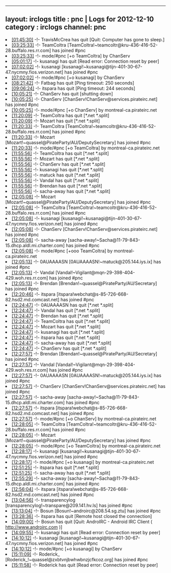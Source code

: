
---
layout: irclogs
title : pnc | Logs for 2012-12-10
category : irclogs
channel: pnc
---
<li class="logitem"><a href="#01:45:30" name="01:45:30" class="time">[01:45:30]</a> -!- <span class="quit">TravisMcCrea</span> has quit [Quit: Computer has gone to sleep.] </li>
<li class="logitem"><a href="#03:25:33" name="03:25:33" class="time">[03:25:33]</a> -!- <span class="join">TeamColtra</span> [TeamColtra!~teamcoltr@kru-436-416-52-28.buffalo.res.rr.com] has joined #pnc </li>
<li class="logitem"><a href="#03:25:33" name="03:25:33" class="time">[03:25:33]</a> -!- mode/<span class="mode">#pnc</span> [+o TeamColtra] by ChanServ </li>
<li class="logitem"><a href="#05:01:17" name="05:01:17" class="time">[05:01:17]</a> -!- <span class="quit">kusanagi</span> has quit [Read error: Connection reset by peer] </li>
<li class="logitem"><a href="#07:02:02" name="07:02:02" class="time">[07:02:02]</a> -!- <span class="join">kusanagi</span> [kusanagi!~kusanagi@tijn-401-30-67-47.nycmny.fios.verizon.net] has joined #pnc </li>
<li class="logitem"><a href="#07:02:02" name="07:02:02" class="time">[07:02:02]</a> -!- mode/<span class="mode">#pnc</span> [+o kusanagi] by ChanServ </li>
<li class="logitem"><a href="#08:21:42" name="08:21:42" class="time">[08:21:42]</a> -!- <span class="quit">Fatbag</span> has quit [Ping timeout: 250 seconds] </li>
<li class="logitem"><a href="#09:06:24" name="09:06:24" class="time">[09:06:24]</a> -!- <span class="quit">itspara</span> has quit [Ping timeout: 244 seconds] </li>
<li class="logitem"><a href="#10:05:21" name="10:05:21" class="time">[10:05:21]</a> -!- <span class="quit">ChanServ</span> has quit [shutting down] </li>
<li class="logitem"><a href="#10:05:25" name="10:05:25" class="time">[10:05:25]</a> -!- <span class="join">ChanServ</span> [ChanServ!ChanServ@services.pirateirc.net] has joined #pnc </li>
<li class="logitem"><a href="#10:05:25" name="10:05:25" class="time">[10:05:25]</a> -!- mode/<span class="mode">#pnc</span> [+o ChanServ] by montreal-ca.pirateirc.net </li>
<li class="logitem"><a href="#11:20:09" name="11:20:09" class="time">[11:20:09]</a> -!- <span class="quit">TeamColtra</span> has quit [*.net *.split] </li>
<li class="logitem"><a href="#11:20:09" name="11:20:09" class="time">[11:20:09]</a> -!- <span class="quit">Mozart</span> has quit [*.net *.split] </li>
<li class="logitem"><a href="#11:20:33" name="11:20:33" class="time">[11:20:33]</a> -!- <span class="join">TeamColtra</span> [TeamColtra!~teamcoltr@kru-436-416-52-28.buffalo.res.rr.com] has joined #pnc </li>
<li class="logitem"><a href="#11:20:33" name="11:20:33" class="time">[11:20:33]</a> -!- <span class="join">Mozart</span> [Mozart!~quassel@PirateParty/AU/DeputySecretary] has joined #pnc </li>
<li class="logitem"><a href="#11:20:33" name="11:20:33" class="time">[11:20:33]</a> -!- mode/<span class="mode">#pnc</span> [+o TeamColtra] by montreal-ca.pirateirc.net </li>
<li class="logitem"><a href="#11:55:56" name="11:55:56" class="time">[11:55:56]</a> -!- <span class="quit">TeamColtra</span> has quit [*.net *.split] </li>
<li class="logitem"><a href="#11:55:56" name="11:55:56" class="time">[11:55:56]</a> -!- <span class="quit">Mozart</span> has quit [*.net *.split] </li>
<li class="logitem"><a href="#11:55:56" name="11:55:56" class="time">[11:55:56]</a> -!- <span class="quit">ChanServ</span> has quit [*.net *.split] </li>
<li class="logitem"><a href="#11:55:56" name="11:55:56" class="time">[11:55:56]</a> -!- <span class="quit">kusanagi</span> has quit [*.net *.split] </li>
<li class="logitem"><a href="#11:55:56" name="11:55:56" class="time">[11:55:56]</a> -!- <span class="quit">matuck</span> has quit [*.net *.split] </li>
<li class="logitem"><a href="#11:55:56" name="11:55:56" class="time">[11:55:56]</a> -!- <span class="quit">Vandal</span> has quit [*.net *.split] </li>
<li class="logitem"><a href="#11:55:56" name="11:55:56" class="time">[11:55:56]</a> -!- <span class="quit">Brendan</span> has quit [*.net *.split] </li>
<li class="logitem"><a href="#11:55:56" name="11:55:56" class="time">[11:55:56]</a> -!- <span class="quit">sacha-away</span> has quit [*.net *.split] </li>
<li class="logitem"><a href="#12:05:08" name="12:05:08" class="time">[12:05:08]</a> -!- <span class="join">Mozart</span> [Mozart!~quassel@PirateParty/AU/DeputySecretary] has joined #pnc </li>
<li class="logitem"><a href="#12:05:08" name="12:05:08" class="time">[12:05:08]</a> -!- <span class="join">TeamColtra</span> [TeamColtra!~teamcoltr@kru-436-416-52-28.buffalo.res.rr.com] has joined #pnc </li>
<li class="logitem"><a href="#12:05:08" name="12:05:08" class="time">[12:05:08]</a> -!- <span class="join">kusanagi</span> [kusanagi!~kusanagi@tijn-401-30-67-47.nycmny.fios.verizon.net] has joined #pnc </li>
<li class="logitem"><a href="#12:05:08" name="12:05:08" class="time">[12:05:08]</a> -!- <span class="join">ChanServ</span> [ChanServ!ChanServ@services.pirateirc.net] has joined #pnc </li>
<li class="logitem"><a href="#12:05:08" name="12:05:08" class="time">[12:05:08]</a> -!- <span class="join">sacha-away</span> [sacha-away!~Sacha@11-79-843-15.dhcp.aldl.mi.charter.com] has joined #pnc </li>
<li class="logitem"><a href="#12:05:08" name="12:05:08" class="time">[12:05:08]</a> -!- mode/<span class="mode">#pnc</span> [+ooo TeamColtra] by montreal-ca.pirateirc.net </li>
<li class="logitem"><a href="#12:05:13" name="12:05:13" class="time">[12:05:13]</a> -!- <span class="join">0AUAAAASN</span> [0AUAAAASN!~matuck@205.144.iys.ix] has joined #pnc </li>
<li class="logitem"><a href="#12:05:13" name="12:05:13" class="time">[12:05:13]</a> -!- <span class="join">Vandal</span> [Vandal!~Vigilant@mqn-29-398-404-429.woh.res.rr.com] has joined #pnc </li>
<li class="logitem"><a href="#12:05:13" name="12:05:13" class="time">[12:05:13]</a> -!- <span class="join">Brendan</span> [Brendan!~quassel@PirateParty/AU/Secretary] has joined #pnc </li>
<li class="logitem"><a href="#12:20:46" name="12:20:46" class="time">[12:20:46]</a> -!- <span class="join">itspara</span> [itspara!webchat@s-85-726-668-82.hsd2.md.comcast.net] has joined #pnc </li>
<li class="logitem"><a href="#12:24:47" name="12:24:47" class="time">[12:24:47]</a> -!- <span class="quit">0AUAAAASN</span> has quit [*.net *.split] </li>
<li class="logitem"><a href="#12:24:47" name="12:24:47" class="time">[12:24:47]</a> -!- <span class="quit">Vandal</span> has quit [*.net *.split] </li>
<li class="logitem"><a href="#12:24:47" name="12:24:47" class="time">[12:24:47]</a> -!- <span class="quit">Brendan</span> has quit [*.net *.split] </li>
<li class="logitem"><a href="#12:24:47" name="12:24:47" class="time">[12:24:47]</a> -!- <span class="quit">TeamColtra</span> has quit [*.net *.split] </li>
<li class="logitem"><a href="#12:24:47" name="12:24:47" class="time">[12:24:47]</a> -!- <span class="quit">Mozart</span> has quit [*.net *.split] </li>
<li class="logitem"><a href="#12:24:47" name="12:24:47" class="time">[12:24:47]</a> -!- <span class="quit">kusanagi</span> has quit [*.net *.split] </li>
<li class="logitem"><a href="#12:24:47" name="12:24:47" class="time">[12:24:47]</a> -!- <span class="quit">itspara</span> has quit [*.net *.split] </li>
<li class="logitem"><a href="#12:24:47" name="12:24:47" class="time">[12:24:47]</a> -!- <span class="quit">sacha-away</span> has quit [*.net *.split] </li>
<li class="logitem"><a href="#12:24:47" name="12:24:47" class="time">[12:24:47]</a> -!- <span class="quit">ChanServ</span> has quit [*.net *.split] </li>
<li class="logitem"><a href="#12:27:57" name="12:27:57" class="time">[12:27:57]</a> -!- <span class="join">Brendan</span> [Brendan!~quassel@PirateParty/AU/Secretary] has joined #pnc </li>
<li class="logitem"><a href="#12:27:57" name="12:27:57" class="time">[12:27:57]</a> -!- <span class="join">Vandal</span> [Vandal!~Vigilant@mqn-29-398-404-429.woh.res.rr.com] has joined #pnc </li>
<li class="logitem"><a href="#12:27:57" name="12:27:57" class="time">[12:27:57]</a> -!- <span class="join">0AUAAAASN</span> [0AUAAAASN!~matuck@205.144.iys.ix] has joined #pnc </li>
<li class="logitem"><a href="#12:27:57" name="12:27:57" class="time">[12:27:57]</a> -!- <span class="join">ChanServ</span> [ChanServ!ChanServ@services.pirateirc.net] has joined #pnc </li>
<li class="logitem"><a href="#12:27:57" name="12:27:57" class="time">[12:27:57]</a> -!- <span class="join">sacha-away</span> [sacha-away!~Sacha@11-79-843-15.dhcp.aldl.mi.charter.com] has joined #pnc </li>
<li class="logitem"><a href="#12:27:57" name="12:27:57" class="time">[12:27:57]</a> -!- <span class="join">itspara</span> [itspara!webchat@s-85-726-668-82.hsd2.md.comcast.net] has joined #pnc </li>
<li class="logitem"><a href="#12:27:57" name="12:27:57" class="time">[12:27:57]</a> -!- mode/<span class="mode">#pnc</span> [+o ChanServ] by montreal-ca.pirateirc.net </li>
<li class="logitem"><a href="#12:28:05" name="12:28:05" class="time">[12:28:05]</a> -!- <span class="join">TeamColtra</span> [TeamColtra!~teamcoltr@kru-436-416-52-28.buffalo.res.rr.com] has joined #pnc </li>
<li class="logitem"><a href="#12:28:05" name="12:28:05" class="time">[12:28:05]</a> -!- <span class="join">Mozart</span> [Mozart!~quassel@PirateParty/AU/DeputySecretary] has joined #pnc </li>
<li class="logitem"><a href="#12:28:05" name="12:28:05" class="time">[12:28:05]</a> -!- mode/<span class="mode">#pnc</span> [+o TeamColtra] by montreal-ca.pirateirc.net </li>
<li class="logitem"><a href="#12:28:17" name="12:28:17" class="time">[12:28:17]</a> -!- <span class="join">kusanagi</span> [kusanagi!~kusanagi@tijn-401-30-67-47.nycmny.fios.verizon.net] has joined #pnc </li>
<li class="logitem"><a href="#12:28:17" name="12:28:17" class="time">[12:28:17]</a> -!- mode/<span class="mode">#pnc</span> [+o kusanagi] by montreal-ca.pirateirc.net </li>
<li class="logitem"><a href="#12:51:25" name="12:51:25" class="time">[12:51:25]</a> -!- <span class="quit">itspara</span> has quit [*.net *.split] </li>
<li class="logitem"><a href="#12:51:25" name="12:51:25" class="time">[12:51:25]</a> -!- <span class="quit">sacha-away</span> has quit [*.net *.split] </li>
<li class="logitem"><a href="#12:55:29" name="12:55:29" class="time">[12:55:29]</a> -!- <span class="join">sacha-away</span> [sacha-away!~Sacha@11-79-843-15.dhcp.aldl.mi.charter.com] has joined #pnc </li>
<li class="logitem"><a href="#12:56:04" name="12:56:04" class="time">[12:56:04]</a> -!- <span class="join">itspara</span> [itspara!webchat@s-85-726-668-82.hsd2.md.comcast.net] has joined #pnc </li>
<li class="logitem"><a href="#13:04:56" name="13:04:56" class="time">[13:04:56]</a> -!- <span class="join">transparencylog</span> [transparencylog!~transpare@209.141.hv.ls] has joined #pnc </li>
<li class="logitem"><a href="#13:13:04" name="13:13:04" class="time">[13:13:04]</a> -!- <span class="join">Bosun</span> [Bosun!~androirc@208.54.sg.ztu] has joined #pnc </li>
<li class="logitem"><a href="#13:28:36" name="13:28:36" class="time">[13:28:36]</a> -!- <span class="quit">itspara</span> has quit [Remote host closed the connection] </li>
<li class="logitem"><a href="#14:09:00" name="14:09:00" class="time">[14:09:00]</a> -!- <span class="quit">Bosun</span> has quit [Quit: AndroIRC - Android IRC Client ( <a href="http://www.androirc.com" target="_blank">http://www.androirc.com</a> )] </li>
<li class="logitem"><a href="#14:09:55" name="14:09:55" class="time">[14:09:55]</a> -!- <span class="quit">kusanagi</span> has quit [Read error: Connection reset by peer] </li>
<li class="logitem"><a href="#14:10:12" name="14:10:12" class="time">[14:10:12]</a> -!- <span class="join">kusanagi</span> [kusanagi!~kusanagi@tijn-401-30-67-47.nycmny.fios.verizon.net] has joined #pnc </li>
<li class="logitem"><a href="#14:10:12" name="14:10:12" class="time">[14:10:12]</a> -!- mode/<span class="mode">#pnc</span> [+o kusanagi] by ChanServ </li>
<li class="logitem"><a href="#15:11:09" name="15:11:09" class="time">[15:11:09]</a> -!- <span class="join">Roderick_</span> [Roderick_!~quassel@zxbtvnjbwhwbnzjcfkcoz.org] has joined #pnc </li>
<li class="logitem"><a href="#15:11:58" name="15:11:58" class="time">[15:11:58]</a> -!- <span class="quit">Roderick</span> has quit [Read error: Connection reset by peer] </li>


